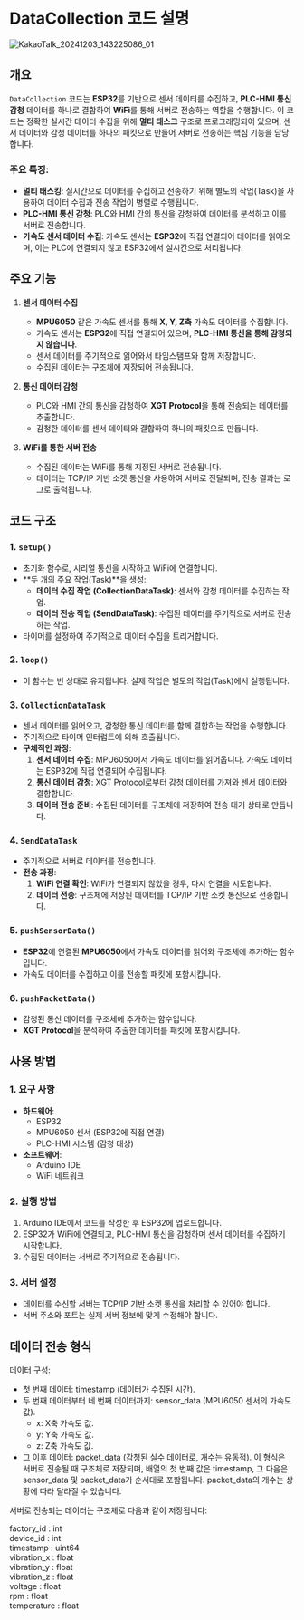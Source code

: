 # DataCollection 코드 설명    

![KakaoTalk_20241203_143225086_01](https://github.com/user-attachments/assets/82730461-b7b0-46b6-8af0-2b3371534bca)   

## 개요
`DataCollection` 코드는 **ESP32**를 기반으로 센서 데이터를 수집하고, **PLC-HMI 통신 감청** 데이터를 하나로 결합하여 **WiFi**를 통해 서버로 전송하는 역할을 수행합니다. 이 코드는 정확한 실시간 데이터 수집을 위해 **멀티 태스크** 구조로 프로그래밍되어 있으며, 센서 데이터와 감청 데이터를 하나의 패킷으로 만들어 서버로 전송하는 핵심 기능을 담당합니다.

### 주요 특징:
- **멀티 태스킹**: 실시간으로 데이터를 수집하고 전송하기 위해 별도의 작업(Task)을 사용하여 데이터 수집과 전송 작업이 병렬로 수행됩니다.
- **PLC-HMI 통신 감청**: PLC와 HMI 간의 통신을 감청하여 데이터를 분석하고 이를 서버로 전송합니다.
- **가속도 센서 데이터 수집**: 가속도 센서는 **ESP32**에 직접 연결되어 데이터를 읽어오며, 이는 PLC에 연결되지 않고 ESP32에서 실시간으로 처리됩니다.

## 주요 기능

1. **센서 데이터 수집**
   - **MPU6050** 같은 가속도 센서를 통해 **X, Y, Z축** 가속도 데이터를 수집합니다.
   - 가속도 센서는 **ESP32**에 직접 연결되어 있으며, **PLC-HMI 통신을 통해 감청되지 않습니다**.
   - 센서 데이터를 주기적으로 읽어와서 타임스탬프와 함께 저장합니다.
   - 수집된 데이터는 구조체에 저장되어 전송됩니다.

2. **통신 데이터 감청**
   - PLC와 HMI 간의 통신을 감청하여 **XGT Protocol**을 통해 전송되는 데이터를 추출합니다.
   - 감청한 데이터를 센서 데이터와 결합하여 하나의 패킷으로 만듭니다.

3. **WiFi를 통한 서버 전송**
   - 수집된 데이터는 WiFi를 통해 지정된 서버로 전송됩니다.
   - 데이터는 TCP/IP 기반 소켓 통신을 사용하여 서버로 전달되며, 전송 결과는 로그로 출력됩니다.

## 코드 구조

### 1. `setup()`
- 초기화 함수로, 시리얼 통신을 시작하고 WiFi에 연결합니다.
- **두 개의 주요 작업(Task)**을 생성:
  - **데이터 수집 작업 (CollectionDataTask)**: 센서와 감청 데이터를 수집하는 작업.
  - **데이터 전송 작업 (SendDataTask)**: 수집된 데이터를 주기적으로 서버로 전송하는 작업.
- 타이머를 설정하여 주기적으로 데이터 수집을 트리거합니다.

### 2. `loop()`
- 이 함수는 빈 상태로 유지됩니다. 실제 작업은 별도의 작업(Task)에서 실행됩니다.

### 3. `CollectionDataTask`
- 센서 데이터를 읽어오고, 감청한 통신 데이터를 함께 결합하는 작업을 수행합니다.
- 주기적으로 타이머 인터럽트에 의해 호출됩니다.
- **구체적인 과정**:
  1. **센서 데이터 수집**: MPU6050에서 가속도 데이터를 읽어옵니다. 가속도 데이터는 ESP32에 직접 연결되어 수집됩니다.
  2. **통신 데이터 감청**: XGT Protocol로부터 감청 데이터를 가져와 센서 데이터와 결합합니다.
  3. **데이터 전송 준비**: 수집된 데이터를 구조체에 저장하여 전송 대기 상태로 만듭니다.

### 4. `SendDataTask`
- 주기적으로 서버로 데이터를 전송합니다.
- **전송 과정**:
  1. **WiFi 연결 확인**: WiFi가 연결되지 않았을 경우, 다시 연결을 시도합니다.
  2. **데이터 전송**: 구조체에 저장된 데이터를 TCP/IP 기반 소켓 통신으로 전송합니다.

### 5. `pushSensorData()`
- **ESP32**에 연결된 **MPU6050**에서 가속도 데이터를 읽어와 구조체에 추가하는 함수입니다.
- 가속도 데이터를 수집하고 이를 전송할 패킷에 포함시킵니다.

### 6. `pushPacketData()`
- 감청된 통신 데이터를 구조체에 추가하는 함수입니다.
- **XGT Protocol**을 분석하여 추출한 데이터를 패킷에 포함시킵니다.

## 사용 방법

### 1. 요구 사항
- **하드웨어**:
  - ESP32
  - MPU6050 센서 (ESP32에 직접 연결)
  - PLC-HMI 시스템 (감청 대상)
- **소프트웨어**:
  - Arduino IDE
  - WiFi 네트워크

### 2. 실행 방법
1. Arduino IDE에서 코드를 작성한 후 ESP32에 업로드합니다.
2. ESP32가 WiFi에 연결되고, PLC-HMI 통신을 감청하며 센서 데이터를 수집하기 시작합니다.
3. 수집된 데이터는 서버로 주기적으로 전송됩니다.

### 3. 서버 설정
- 데이터를 수신할 서버는 TCP/IP 기반 소켓 통신을 처리할 수 있어야 합니다.
- 서버 주소와 포트는 실제 서버 정보에 맞게 수정해야 합니다.

## 데이터 전송 형식
데이터 구성:
- 첫 번째 데이터: timestamp (데이터가 수집된 시간).
- 두 번째 데이터부터 네 번째 데이터까지: sensor_data (MPU6050 센서의 가속도 값).
    - x: X축 가속도 값.
    - y: Y축 가속도 값.
    - z: Z축 가속도 값.
- 그 이후 데이터: packet_data (감청된 실수 데이터로, 개수는 유동적).
이 형식은 서버로 전송될 때 구조체로 저장되며, 배열의 첫 번째 값은 timestamp, 그 다음은 sensor_data 및 packet_data가 순서대로 포함됩니다. packet_data의 개수는 상황에 따라 달라질 수 있습니다.

서버로 전송되는 데이터는 구조체로 다음과 같이 저장됩니다:

factory_id    : int    
device_id     : int    
timestamp     : uint64   
vibration_x   : float   
vibration_y   : float   
vibration_z   : float   
voltage       : float   
rpm           : float   
temperature   : float   
